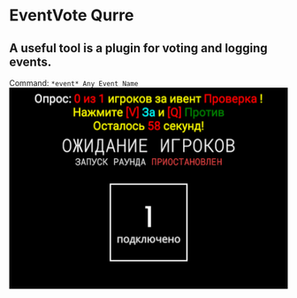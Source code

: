 # EventVote Qurre
## A useful tool is a plugin for voting and logging events.
Command: ```*event* Any Event Name```
![](https://github.com/KoT0XleB/EventVote/blob/main/Test.png)
